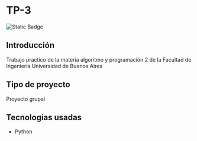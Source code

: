 # TP-3
![Static Badge](https://img.shields.io/badge/Estado%20-%20Terminado%20-%20green)

## Introducción
Trabajo practico de la materia algoritmo y programación 2 de la Facultad de Ingeniería Universidad de Buenos Aires

## Tipo de proyecto
Proyecto grupal

## Tecnologías usadas
- Python
